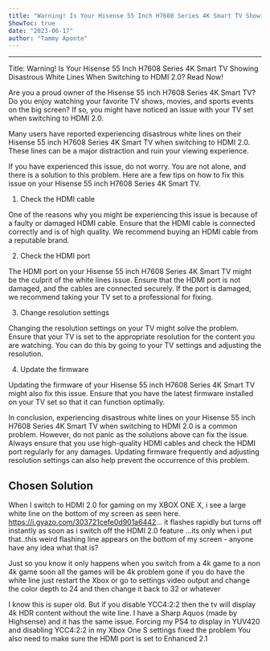 ```yaml
---
title: "Warning! Is Your Hisense 55 Inch H7608 Series 4K Smart TV Showing Disastrous White Lines When Switching to HDMI 2.0? Read Now!"
ShowToc: true 
date: "2023-06-17"
author: "Tammy Aponte"
---
```

*****
Title: Warning! Is Your Hisense 55 Inch H7608 Series 4K Smart TV Showing Disastrous White Lines When Switching to HDMI 2.0? Read Now!

Are you a proud owner of the Hisense 55 inch H7608 Series 4K Smart TV? Do you enjoy watching your favorite TV shows, movies, and sports events on the big screen? If so, you might have noticed an issue with your TV set when switching to HDMI 2.0.

Many users have reported experiencing disastrous white lines on their Hisense 55 inch H7608 Series 4K Smart TV when switching to HDMI 2.0. These lines can be a major distraction and ruin your viewing experience.

If you have experienced this issue, do not worry. You are not alone, and there is a solution to this problem. Here are a few tips on how to fix this issue on your Hisense 55 inch H7608 Series 4K Smart TV.

1. Check the HDMI cable

One of the reasons why you might be experiencing this issue is because of a faulty or damaged HDMI cable. Ensure that the HDMI cable is connected correctly and is of high quality. We recommend buying an HDMI cable from a reputable brand.

2. Check the HDMI port

The HDMI port on your Hisense 55 inch H7608 Series 4K Smart TV might be the culprit of the white lines issue. Ensure that the HDMI port is not damaged, and the cables are connected securely. If the port is damaged, we recommend taking your TV set to a professional for fixing.

3. Change resolution settings

Changing the resolution settings on your TV might solve the problem. Ensure that your TV is set to the appropriate resolution for the content you are watching. You can do this by going to your TV settings and adjusting the resolution.

4. Update the firmware

Updating the firmware of your Hisense 55 inch H7608 Series 4K Smart TV might also fix this issue. Ensure that you have the latest firmware installed on your TV set so that it can function optimally.

In conclusion, experiencing disastrous white lines on your Hisense 55 inch H7608 Series 4K Smart TV when switching to HDMI 2.0 is a common problem. However, do not panic as the solutions above can fix the issue. Always ensure that you use high-quality HDMI cables and check the HDMI port regularly for any damages. Updating firmware frequently and adjusting resolution settings can also help prevent the occurrence of this problem.


## Chosen Solution
 When I switch to HDMI 2.0 for gaming on my XBOX ONE X, i see a large white line on the bottom of my screen as seen here. https://i.gyazo.com/303721cefe0d901a6442... it flashes rapidly but turns off instantly as soon as i switch off the HDMI 2.0 feature ...its only when i put that..this weird flashing line appears on the bottom of my screen - anyone have any idea what that is?

 Just so you know it only happens when you switch from a 4k game to a non 4k game
soon all the games will be 4k problem gone
if you do have the white line just restart the Xbox or go to settings video output and change the color depth to 24 and then change it back to 32 or whatever

 I know this is super old. But if you disable YCC4:2:2 then the tv will display 4k HDR content without the wite line. I have a Sharp Aquos (made by Highsense) and it has the same issue. Forcing my PS4 to display in YUV420 and disabling YCC4:2:2 in my Xbox One S settings fixed the problem
You also need to make sure the HDMI port is set to Enhanced 2.1




